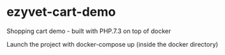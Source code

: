 # ezyvet-cart-demo
Shopping cart demo - built with PHP.7.3 on top of docker

Launch the project with docker-compose up (inside the docker directory)
